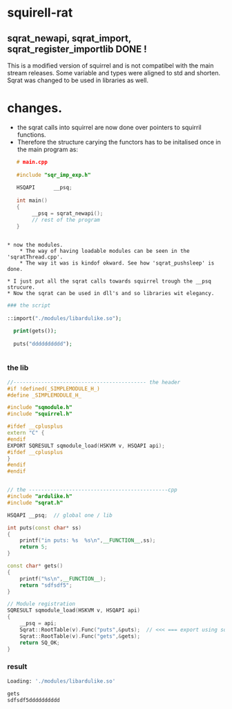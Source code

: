 # squirell-rat
## sqrat_newapi, sqrat_import, sqrat_register_importlib DONE !

This is a modified version of squirrel and is not compatibel with the main stream releases. 
Some variable and types were aligned to std and shorten. 
Sqrat was changed to be used in libraries as well.

# changes.

   * the sqrat calls into squirrel are now done over pointers to squirril functions. 
   * Therefore the structure carying the functors has to be initalised once in the main program as:
   

```c++
   # main.cpp
   
   #include "sqr_imp_exp.h"
   
   HSQAPI      __psq;
   
   int main()
   {
        __psq = sqrat_newapi();
        // rest of the program
   }
   
```

    * now the modules. 
        * The way of having loadable modules can be seen in the 'sqratThread.cpp'. 
        * The way it was is kindof okward. See how 'sqrat_pushsleep' is done.
        
    * I just put all the sqrat calls towards squirrel trough the __psq strucure.
    * Now the sqrat can be used in dll's and so libraries wit elegancy.
  
  
```php
### the script
  
::import("./modules/libardulike.so");

  print(gets());
  
  puts("dddddddddd");
  
  ```


### the lib

```c++
//------------------------------------------- the header
#if !defined(_SIMPLEMODULE_H_)
#define _SIMPLEMODULE_H_

#include "sqmodule.h"
#include "squirrel.h"

#ifdef __cplusplus
extern "C" {
#endif
EXPORT SQRESULT sqmodule_load(HSKVM v, HSQAPI api);
#ifdef __cplusplus
}
#endif
#endif


// the ---------------------------------------------cpp
#include "ardulike.h"
#include "sqrat.h"

HSQAPI __psq;  // global one / lib

int puts(const char* ss)
{
    printf("in puts: %s  %s\n",__FUNCTION__,ss);
    return 5;
}

const char* gets()
{
    printf("%s\n",__FUNCTION__);
    return "sdfsdf5";
}

// Module registration
SQRESULT sqmodule_load(HSKVM v, HSQAPI api)
{
	__psq = api;
	Sqrat::RootTable(v).Func("puts",&puts);  // <<< === export using sqrat
	Sqrat::RootTable(v).Func("gets",&gets);
	return SQ_OK;
}

```
### result

```bash
Loading: './modules/libardulike.so'

gets
sdfsdf5dddddddddd

```
    














